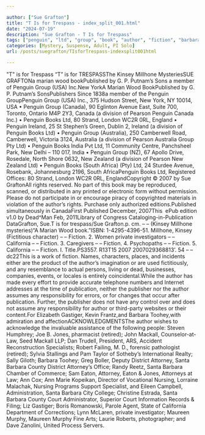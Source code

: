 ```yaml
---

author: ["Sue Grafton"]
title: "T Is for Trespass - index_split_001.html"
date: "2024-07-19"
description: "Sue Grafton - T Is for Trespass"
tags: ["penguin", "ltd", "group", "book", "author", "fiction", "barbara", "new", "division", "attorney", "santa", "kinsey", "millhone", "marian", "wood", "usa", "canada", "pearson", "australia", "california", "bookpublished", "putnam", "member", "avenue", "strand"]
categories: [Mystery, Suspense, Adult, PI Solo]
url: /posts/suegrafton/TIsforTrespass-indexsplit001html

---
```



"T" is for Trespass
“T” is for TRESPASSThe Kinsey Millhone MysteriesSUE GRAFTONa marian wood bookPublished by G. P. Putnam’s Sons a member of Penguin Group (USA) Inc.New YorkA Marian Wood BookPublished by G. P. Putnam’s SonsPublishers Since 1838a member of the Penguin GroupPenguin Group (USA) Inc., 375 Hudson Street, New York, NY 10014, USA • Penguin Group (Canada), 90 Eglinton Avenue East, Suite 700, Toronto, Ontario M4P 2Y3, Canada (a division of Pearson Penguin Canada Inc.) • Penguin Books Ltd, 80 Strand, London WC2R 0RL, England • Penguin Ireland, 25 St Stephen’s Green, Dublin 2, Ireland (a division of Penguin Books Ltd) • Penguin Group (Australia), 250 Camberwell Road, Camberwell, Victoria 3124, Australia (a division of Pearson Australia Group Pty Ltd) • Penguin Books India Pvt Ltd, 11 Community Centre, Panchsheel Park, New Delhi – 110 017, India • Penguin Group (NZ), 67 Apollo Drive, Rosedale, North Shore 0632, New Zealand (a division of Pearson New Zealand Ltd) • Penguin Books (South Africa) (Pty) Ltd, 24 Sturdee Avenue, Rosebank, Johannesburg 2196, South AfricaPenguin Books Ltd, Registered Offices: 80 Strand, London WC2R 0RL, EnglandCopyright © 2007 by Sue GraftonAll rights reserved. No part of this book may be reproduced, scanned, or distributed in any printed or electronic form without permission. Please do not participate in or encourage piracy of copyrighted materials in violation of the author’s rights. Purchase only authorized editions.Published simultaneously in CanadaFirst Published December, 2007This  ePub edition v1.0 by Dead^Man Feb, 2011Library of Congress Cataloging-in-Publication DataGrafton, Sue.T is for trespass/Sue Grafton.p. cm. – – (Kinsey Millhone mysteries)“A Marian Wood book.”ISBN: 1-4295-4396-51. Millhone, Kinsey (Fictitious character) – – Fiction. 2. Women private investigators – – California – – Fiction. 3. Caregivers – – Fiction. 4. Psychopaths – – Fiction. 5. California – – Fiction. I. Title.PS3557. R13T15 2007 2007029368813’. 54 – – dc22This is a work of fiction. Names, characters, places, and incidents either are the product of the author’s imagination or are used fictitiously, and any resemblance to actual persons, living or dead, businesses, companies, events, or locales is entirely coincidental.While the author has made every effort to provide accurate telephone numbers and Internet addresses at the time of publication, neither the publisher nor the author assumes any responsibility for errors, or for changes that occur after publication. Further, the publisher does not have any control over and does not assume any responsibility for author or third-party websites or their content.For Elizabeth Gastiger, Kevin Frantz,and Barbara Toohey,with admiration and affectionACKNOWLEDGMENTSThe author wishes to acknowledge the invaluable assistance of the following people: Steven Humphrey; Joe B. Jones, pharmacist (retired); John Mackall, Counselor-at-Law, Seed Mackall LLP; Dan Trudell, President, ARS, Accident Reconstruction Specialists; Robert Failing, M. D., forensic pathologist (retired); Sylvia Stallings and Pam Taylor of Sotheby’s International Realty; Sally Giloth; Barbara Toohey; Greg Boller, Deputy District Attorney, Santa Barbara County District Attorney’s Office; Randy Reetz, Santa Barbara Chamber of Commerce; Sam Eaton, Attorney, Eaton & Jones, Attorneys at Law; Ann Cox; Ann Marie Kopeikan, Director of Vocational Nursing, Lorraine Malachak, Nursing Programs Support Specialist, and Eileen Campbell, Administration, Santa Barbara City College; Christine Estrada, Santa Barbara County Court Administrator, Superior Court Information Records & Filing; Liz Gastiger; Boris Romanowski, Parole Agent, State of California Department of Corrections; Lynn McLaren, private investigator; Maureen Murphy, Maureen Murphy Fine Arts; Laurie Roberts, photographer; and Dave Zanolini, United Process Servers.
